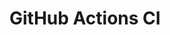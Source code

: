 # GitHub Actions CI
















































































































































































































































































































































































































































































































































































































































































































































































































































































































































































































































































































































































































































































































































































































































































































































































































































































































































































































































































































































































































































































































































